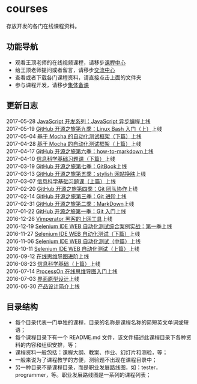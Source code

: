 # courses

存放开发的各门在线课程资料。

## 功能导航

- 观看王顶老师的在线视频课程，请移步[课程中心](http://edu.51cto.com/lecturer/index/user_id-8606427.html)
- 给王顶老师提问或者留言，请移步[交流中心](https://github.com/wangding/courses/issues)
- 查看或者下载各门课程资料，请直接点击上面的文件夹
- 参与课程开发，请移步[集体备课](CONTRIBUTION.md)

## 更新日志

2017-05-28 [JavaScript 开发系列：JavaScript 异步编程](http://edu.51cto.com/course/course_id-9392.html)上线  
2017-05-19 [GitHub 开源之旅第九季：Linux Bash 入门（上）](http://edu.51cto.com/course/course_id-9244.html)上线  
2017-05-04 [基于 Mocha 的自动化测试框架（下篇）](http://edu.51cto.com/course/course_id-9084.html)上线  
2017-04-28 [基于 Mocha 的自动化测试框架（上篇）](http://edu.51cto.com/course/course_id-9011.html)上线  
2017-04-17 [GitHub 开源之旅第六季：how-to-markdown](http://edu.51cto.com/course/course_id-8513.html)上线  
2017-04-10 [信息科学基础习题课（下篇）](http://edu.51cto.com/course/course_id-8836.html)上线  
2017-03-19 [GitHub 开源之旅第七季：GitBook](http://edu.51cto.com/course/course_id-8684.html)上线  
2017-03-13 [GitHub 开源之旅第五季：stylish 网站换肤](http://edu.51cto.com/course/course_id-8510.html)上线  
2017-03-07 [信息科学基础习题课（上篇）](http://edu.51cto.com/course/course_id-8511.html)上线  
2017-02-20 [GitHub 开源之旅第四季：Git 团队协作](http://edu.51cto.com/course/course_id-8367.html)上线  
2017-02-14 [GitHub 开源之旅第三季：Git 进阶](http://edu.51cto.com/course/course_id-8177.html)上线  
2017-02-31 [GitHub 开源之旅第二季：MarkDown](http://edu.51cto.com/course/course_id-8043.html)上线  
2017-01-22 [GitHub 开源之旅第一季：Git 入门](http://edu.51cto.com/course/course_id-7845.html)上线  
2016-12-26 [Vimperator 黑客的上网工具](http://edu.51cto.com/course/course_id-8023.html)上线  
2016-12-19 [Selenium IDE WEB 自动化测试综合案例实战：第一季](http://edu.51cto.com/course/course_id-7864.html)上线  
2016-11-27 [Selenium IDE WEB 自动化测试（下篇）](http://edu.51cto.com/course/course_id-7578.html)上线  
2016-11-06 [Selenium IDE WEB 自动化测试（中篇）](http://edu.51cto.com/course/course_id-7425.html)上线  
2016-10-11 [Selenium IDE WEB 自动化测试（上篇）](http://edu.51cto.com/course/course_id-7320.html)上线  
2016-09-12 [在线思维导图进阶](http://edu.51cto.com/course/course_id-7126.html)上线  
2016-08-23 [信息科学基础（上篇）](http://edu.51cto.com/course/course_id-6578.html)上线  
2016-07-14 [ProcessOn 在线思维导图入门](http://edu.51cto.com/course/course_id-6453.html)上线  
2016-07-03 [界面原型设计](http://edu.51cto.com/course/course_id-6438.html)上线  
2016-06-30 [产品设计简介](http://edu.51cto.com/course/course_id-6407.html)上线  


## 目录结构

- 每个目录代表一门单独的课程，目录的名称是课程名称的简短英文单词或短语；   
- 每个课程目录下有一个 README.md 文件，该文件描述此课程目录下各种资料的内容和组织安排，等；  
- 课程资料一般包括：课程大纲、教案、作业、幻灯片和测验，等；  
- 一般来说为了课程教学的方便，测验题不出现在课程目录中；  
- 另一种目录不是课程目录，而是职业发展路线图，如：tester，programmer，等。职业发展路线图是一系列的课程列表；  
